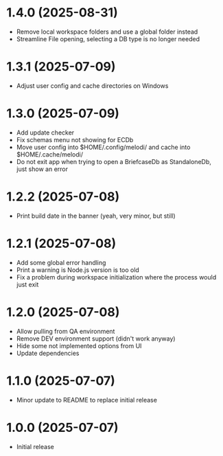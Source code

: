 # 1.4.0 (2025-08-31)
- Remove local workspace folders and use a global folder instead
- Streamline File opening, selecting a DB type is no longer needed

# 1.3.1 (2025-07-09)
- Adjust user config and cache directories on Windows

# 1.3.0 (2025-07-09)

- Add update checker
- Fix schemas menu not showing for ECDb
- Move user config into $HOME/.config/melodi/ and cache into $HOME/.cache/melodi/
- Do not exit app when trying to open a BriefcaseDb as StandaloneDb, just show an error

# 1.2.2 (2025-07-08)
- Print build date in the banner (yeah, very minor, but still)

# 1.2.1 (2025-07-08)

- Add some global error handling
- Print a warning is Node.js version is too old
- Fix a problem during workspace initialization where the process would just exit

# 1.2.0 (2025-07-08)

- Allow pulling from QA environment
- Remove DEV environment support (didn't work anyway)
- Hide some not implemented options from UI
- Update dependencies

# 1.1.0 (2025-07-07)

- Minor update to README to replace initial release

# 1.0.0 (2025-07-07)

- Initial release
